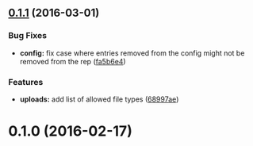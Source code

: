 <a name="0.1.1"></a>
## [0.1.1](https://github.com/SupportClass/lfg-sounds/compare/v0.1.0...v0.1.1) (2016-03-01)


### Bug Fixes

* **config:** fix case where entries removed from the config might not be removed from the rep ([fa5b6e4](https://github.com/SupportClass/lfg-sounds/commit/fa5b6e4))

### Features

* **uploads:** add list of allowed file types ([68997ae](https://github.com/SupportClass/lfg-sounds/commit/68997ae))



<a name="0.1.0"></a>
# 0.1.0 (2016-02-17)




